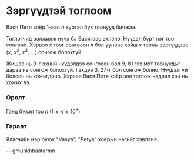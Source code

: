 Зэргүүдтэй тоглоом
==================
Вася Петя хоёр $1$-ээс $n$ хүртэл бүх тоонууд бичжээ.

Тоглогчид ээлжилж нүүх ба Васягаас эхлэнэ. Нүүдэл бүрт нэг тоо сонгоно. Хэрвээ
$x$ тоог сонгосон л бол үүнээс хойш $x$ тооны зэргүүдээс ($x$, $x^2$, $x^3$, ...)
сонгож болохгүй.

Жишээ нь $9$-г эхний нүүдэлдээ сонгосон бол $9$, $81$ гэх мэт тоонуудыг дараа нь
сонгож болохгүй. Гэхдээ $3$, $27$-г бол сонгож болно. Нүүдэлгүй болсон нь
хожигдоно. Хэрвээ Вася Петя хоёр зөв тоглож чадвал хэн нь хожих вэ.


### Оролт
Ганц бүхэл тоо $n$ ($1 ≤ n ≤ 10^9$)


### Гаралт
Ялагчийн нэр буюу "Vasya", "Petya" хоёрын нэгийг хэвлэнэ.

-- gmunkhbaatarmn
